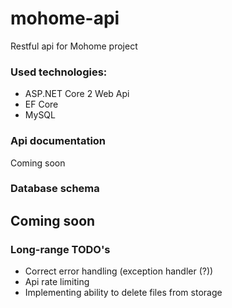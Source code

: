 # mohome-api
Restful api for Mohome project

### Used technologies:
* ASP.NET Core 2 Web Api
* EF Core
* MySQL

### Api documentation
Coming soon

### Database schema
Coming soon
-
### Long-range TODO's
* Correct error handling (exception handler (?))
* Api rate limiting
* Implementing ability to delete files from storage



